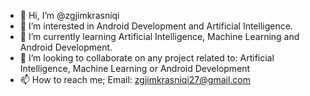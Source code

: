 - 👋 Hi, I’m @zgjimkrasniqi
- 👀 I’m interested in Android Development and Artificial Intelligence.
- 🌱 I’m currently learning Artificial Intelligence, Machine Learning and Android Development.
- 💞️ I’m looking to collaborate on any project related to: Artificial Intelligence, Machine Learning or Android Development
- 📫 How to reach me; Email: zgjimkrasniqi27@gmail.com

<!---
zgjimkrasniqi/zgjimkrasniqi is a ✨ special ✨ repository because its `README.md` (this file) appears on your GitHub profile.
You can click the Preview link to take a look at your changes.
--->
